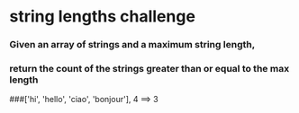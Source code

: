 # string lengths challenge

### Given an array of strings and a maximum string length,

### return the count of the strings greater than or equal to the max length

###['hi', 'hello', 'ciao', 'bonjour'], 4 ==> 3
